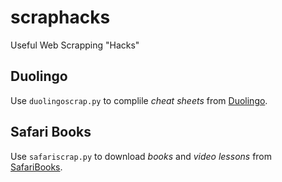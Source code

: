 # scraphacks
Useful Web Scrapping "Hacks"

## Duolingo

Use `duolingoscrap.py` to complile *cheat sheets* from [Duolingo](https://www.duolingo.com).

## Safari Books

Use `safariscrap.py` to download *books* and *video lessons* from [SafariBooks](https://www.safaribooksonline.com/).
